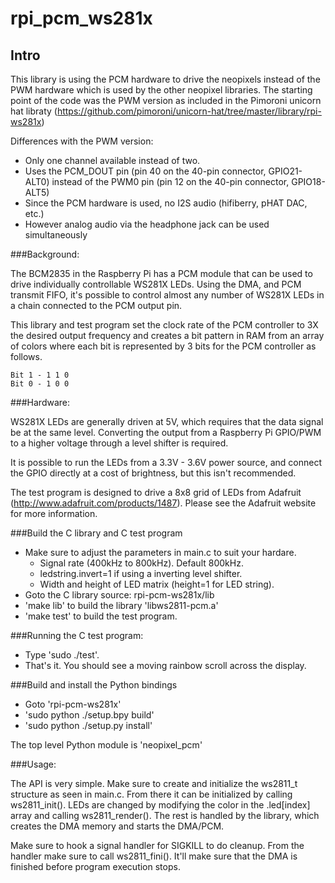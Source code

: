 rpi_pcm_ws281x
==============

## Intro

This library is using the PCM hardware to drive the neopixels instead of the
PWM hardware which is used by the other neopixel libraries.
The starting point of the code was the PWM version as included in the Pimoroni
unicorn hat libraty (https://github.com/pimoroni/unicorn-hat/tree/master/library/rpi-ws281x)

Differences with the PWM version:
- Only one channel available instead of two.
- Uses the PCM_DOUT pin (pin 40 on the 40-pin connector, GPIO21-ALT0)
  instead of the PWM0 pin (pin 12 on the 40-pin connector, GPIO18-ALT5)
- Since the PCM hardware is used, no I2S audio (hifiberry, pHAT DAC, etc.)
- However analog audio via the headphone jack can be used simultaneously

###Background:

The BCM2835 in the Raspberry Pi has a PCM module that can be used to
drive individually controllable WS281X LEDs.  Using the DMA, and PCM 
transmit FIFO, it's possible to control almost any number
of WS281X LEDs in a chain connected to the PCM output pin.

This library and test program set the clock rate of the PCM controller to
3X the desired output frequency and creates a bit pattern in RAM from an
array of colors where each bit is represented by 3 bits for the PCM
controller as follows.

    Bit 1 - 1 1 0
    Bit 0 - 1 0 0


###Hardware:

WS281X LEDs are generally driven at 5V, which requires that the data
signal be at the same level.  Converting the output from a Raspberry
Pi GPIO/PWM to a higher voltage through a level shifter is required.

It is possible to run the LEDs from a 3.3V - 3.6V power source, and
connect the GPIO directly at a cost of brightness, but this isn't
recommended.

The test program is designed to drive a 8x8 grid of LEDs from Adafruit
(http://www.adafruit.com/products/1487).  Please see the Adafruit
website for more information.

###Build the C library and C test program

- Make sure to adjust the parameters in main.c to suit your hardare.
  - Signal rate (400kHz to 800kHz).  Default 800kHz.
  - ledstring.invert=1 if using a inverting level shifter.
  - Width and height of LED matrix (height=1 for LED string).
- Goto the C library source: rpi-pcm-ws281x/lib
- 'make lib' to build the library 'libws2811-pcm.a'
- 'make test' to build the test program.

###Running the C test program:

- Type 'sudo ./test'.
- That's it.  You should see a moving rainbow scroll across the
  display.


###Build and install the Python bindings

- Goto 'rpi-pcm-ws281x' 
- 'sudo python ./setup.bpy build'
- 'sudo python ./setup.py install'

The top level Python module is 'neopixel_pcm'

###Usage:

The API is very simple.  Make sure to create and initialize the ws2811_t
structure as seen in main.c.  From there it can be initialized
by calling ws2811_init().  LEDs are changed by modifying the color in
the .led[index] array and calling ws2811_render().  The rest is handled
by the library, which creates the DMA memory and starts the DMA/PCM.

Make sure to hook a signal handler for SIGKILL to do cleanup.  From the
handler make sure to call ws2811_fini().  It'll make sure that the DMA
is finished before program execution stops.

